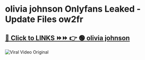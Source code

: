 
 # olivia johnson Onlyfans Leaked - Update Files ow2fr

## <h2><a href="https://clipsfans.com/olivia_johnson&ref=git">🔗 Click to LINKS ⏩⏩ 👉 🟢 olivia johnson </a></h2>

<a href="https://clipsfans.com/olivia_johnson&ref=git" rel="nofollow" data-target="animated-image.originalLink"><img src="https://i.ibb.co.com/xMMVF88/686577567.gif" alt="Viral Video Original" style="max-width: 100%; display: inline-block;" data-target="animated-image.originalImage"></a>

